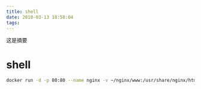 ```yaml
---
title: shell
date: 2018-03-13 18:58:04
tags:
---
```

这是摘要
<!-- more -->
# shell
```bash
docker run -d -p 80:80 --name nginx -v ~/nginx/www:/usr/share/nginx/html -v ~/nginx/conf/nginx.conf:/etc/nginx/nginx.conf -v ~/nginx/logs:/var/log/nginx nginx
```